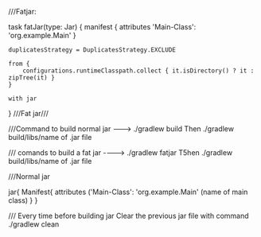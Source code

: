 ///Fatjar:

task fatJar(type: Jar) {
    manifest {
        attributes 'Main-Class': 'org.example.Main'
    }

    duplicatesStrategy = DuplicatesStrategy.EXCLUDE

    from {
        configurations.runtimeClasspath.collect { it.isDirectory() ? it : zipTree(it) }
    }

    with jar
}
///Fat jar///

///Command to build normal jar --->   ./gradlew build       Then ./gradlew build/libs/name of .jar file

/// comands to build a fat jar ---->  ./gradlew fatjar      T5hen ./gradlew build/libs/name of .jar file

///Normal jar

jar{
 Manifest{
  attributes ('Main-Class': 'org.example.Main' (name of main class)
 }
}


/// Every time before building jar Clear the previous jar file with command  ./gradlew clean
